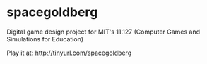 spacegoldberg
=============

Digital game design project for MIT's 11.127 (Computer Games and Simulations for Education)

Play it at: http://tinyurl.com/spacegoldberg
